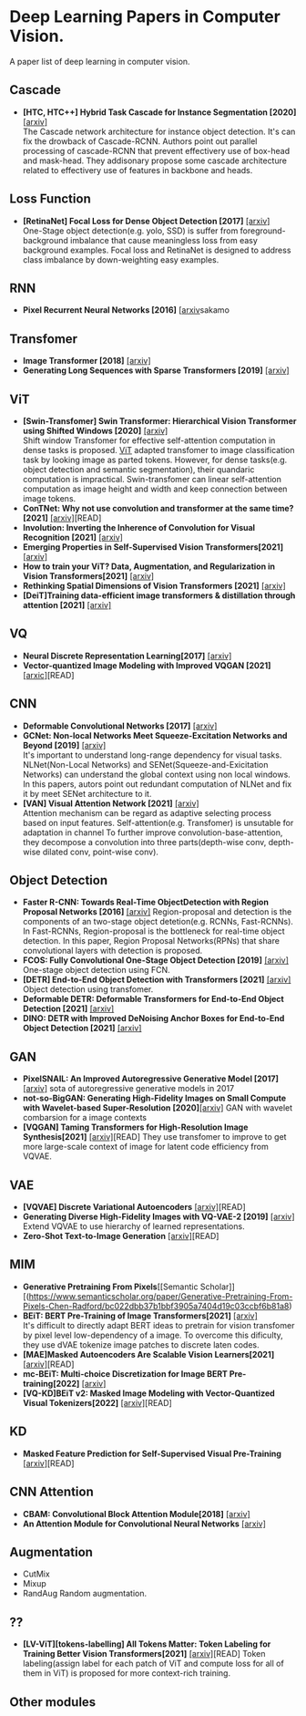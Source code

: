 # Deep Learning Papers in Computer Vision.
A paper list of deep learning in computer vision.

## Cascade
- **[HTC, HTC++] Hybrid Task Cascade for Instance Segmentation [2020]** [[arxiv]](https://arxiv.org/abs/1901.07518)<br>
The Cascade network architecture for instance object detection. It's can fix the drowback of Cascade-RCNN. 
Authors point out parallel processing of cascade-RCNN that prevent effectivery use of box-head and mask-head. They addisonary propose some cascade architecture related to effectivery use of features in backbone and heads.<br>  

## Loss Function
- **[RetinaNet] Focal Loss for Dense Object Detection [2017]** [[arxiv]](https://arxiv.org/abs/1708.02002)<br>
One-Stage object detection(e.g. yolo, SSD) is suffer from foreground-background imbalance that cause meaningless loss from  easy background examples. Focal loss and RetinaNet is designed to address class imbalance by down-weighting easy examples.<br>  

## RNN
- **Pixel Recurrent Neural Networks [2016]** [[arxiv](https://arxiv.org/abs/1601.06759)sakamo

## Transfomer
- **Image Transformer [2018]** [[arxiv]](https://arxiv.org/abs/1802.05751)
- **Generating Long Sequences with Sparse Transformers [2019]** [[arxiv]](https://arxiv.org/abs/1904.10509)

## ViT
- **[Swin-Transfomer] Swin Transformer: Hierarchical Vision Transformer using Shifted Windows [2020]** [[arxiv]](https://arxiv.org/abs/2103.14030)<br>
Shift window Transfomer for effective self-attention computation in dense tasks is proposed. [ViT](https://arxiv.org/abs/2010.11929) adapted transfomer to image classification task by looking image as parted tokens. However, for dense tasks(e.g. object detection and semantic segmentation), their quandaric computation is impractical. Swin-transfomer can linear self-attention computation as image height and width and keep connection between image tokens.<br>  
- **ConTNet: Why not use convolution and transformer at the same time? [2021]** [[arxiv]](https://arxiv.org/abs/2104.13497)[READ]
- **Involution: Inverting the Inherence of Convolution for Visual Recognition [2021]** [[arxiv]](https://arxiv.org/abs/2103.06255)
- **Emerging Properties in Self-Supervised Vision Transformers[2021]** [[arxiv]](https://arxiv.org/abs/2104.14294)
- **How to train your ViT? Data, Augmentation, and Regularization in Vision Transformers[2021]** [[arxiv]](https://arxiv.org/abs/2106.10270)
- **Rethinking Spatial Dimensions of Vision Transformers [2021]** [[arxiv]](https://arxiv.org/abs/2103.16302)
- **[DeiT]Training data-efficient image transformers & distillation through attention [2021]** [[arxiv]](https://arxiv.org/abs/2103.16302)

## VQ
- **Neural Discrete Representation Learning[2017]** [[arxiv]](https://arxiv.org/abs/1711.00937)
- **Vector-quantized Image Modeling with Improved VQGAN [2021]** [[arxic]](https://arxiv.org/abs/2110.04627)[READ]

## CNN
- **Deformable Convolutional Networks [2017]** [[arxiv]](https://arxiv.org/abs/1703.06211)<br>  
- **GCNet: Non-local Networks Meet Squeeze-Excitation Networks and Beyond [2019]** [[arxiv]](https://arxiv.org/abs/1904.11492)<br>
It's important to understand long-range dependency for visual tasks. NLNet(Non-Local Networks) and SENet(Squeeze-and-Exicitation Networks) can understand the global context using non local windows. In this papers, autors point out redundant computation of NLNet and fix it by meet SENet architecture to it.<br>  
- **[VAN] Visual Attention Network [2021]** [[arxiv]](https://arxiv.org/abs/2202.09741)<br>
Attention mechanism can be regard as adaptive selecting process based on input features. Self-attention(e.g. Transfomer) is unsutable for adaptation in channel To further improve convolution-base-attention, they decompose a convolution into three parts(depth-wise conv, depth-wise dilated conv, point-wise conv).<br>   

## Object Detection
- **Faster R-CNN: Towards Real-Time ObjectDetection with Region Proposal Networks [2016]** [[arxiv]](https://arxiv.org/abs/1506.01497)
Region-proposal and detection is the components of an two-stage object detetion(e.g. RCNNs, Fast-RCNNs). In Fast-RCNNs, Region-proposal is the bottleneck for real-time object detection. In this paper, Region Proposal Networks(RPNs) that share convolutional layers with detection is proposed.<br>  
- **FCOS: Fully Convolutional One-Stage Object Detection [2019]** [[arxiv]](https://arxiv.org/abs/1904.01355)
One-stage object detection using FCN.
- **[DETR] End-to-End Object Detection with Transformers [2021]** [[arxiv]](https://arxiv.org/abs/2005.12872)
Object detection using transfomer.
- **Deformable DETR: Deformable Transformers for End-to-End Object Detection [2021]** [[arxiv]](https://arxiv.org/abs/2010.04159)
- **DINO: DETR with Improved DeNoising Anchor Boxes for End-to-End Object Detection [2021]** [[arxiv]](https://arxiv.org/abs/2203.03605v2)

## GAN
- **PixelSNAIL: An Improved Autoregressive Generative Model [2017]** [[arxiv]](https://arxiv.org/abs/1712.09763)
sota of autoregressive generative models in 2017
- **not-so-BigGAN: Generating High-Fidelity Images on Small Compute with Wavelet-based Super-Resolution [2020]**[[arxiv]](https://arxiv.org/abs/2009.04433)
GAN with wavelet combarsion for a image contexts
- **[VQGAN] Taming Transformers for High-Resolution Image Synthesis[2021]** [[arxiv]](https://arxiv.org/abs/2012.09841v1)[READ]
They use transfomer to improve to get more large-scale context of image for latent code efficiency from VQVAE.

## VAE
- **[VQVAE] Discrete Variational Autoencoders** [[arxiv]](https://arxiv.org/abs/1609.02200)[READ]
- **Generating Diverse High-Fidelity Images with VQ-VAE-2 [2019]** [[arxiv]](https://arxiv.org/abs/1906.00446)
Extend VQVAE to use hierarchy of learned representations.
- **Zero-Shot Text-to-Image Generation** [[arxiv]](https://arxiv.org/abs/2102.12092)[READ]

## MIM
- **Generative Pretraining From Pixels**[[Semantic Scholar]][(https://www.semanticscholar.org/paper/Generative-Pretraining-From-Pixels-Chen-Radford/bc022dbb37b1bbf3905a7404d19c03ccbf6b81a8)
- **BEiT: BERT Pre-Training of Image Transformers[2021]** [[arxiv]](https://arxiv.org/abs/2106.08254)<br>
It's difficult to directly adapt BERT ideas to pretrain for vision transfomer by pixel level low-dependency of a image. To overcome this dificulty, they use dVAE tokenize image patches to discrete laten codes. 
- **[MAE]Masked Autoencoders Are Scalable Vision Learners[2021]** [[arxiv]](https://arxiv.org/abs/2111.06377)[READ]
- **mc-BEiT: Multi-choice Discretization for Image BERT Pre-training[2022]** [[arxiv]](https://arxiv.org/abs/2203.15371) 
- **[VQ-KD]BEiT v2: Masked Image Modeling with Vector-Quantized Visual Tokenizers[2022]** [[arxiv]](https://arxiv.org/abs/2208.06366)[READ]

## KD
- **Masked Feature Prediction for Self-Supervised Visual Pre-Training** [[arxiv]](https://arxiv.org/abs/2112.09133)[READ]

## CNN Attention 
- **CBAM: Convolutional Block Attention Module[2018]** [[arxiv]](https://arxiv.org/abs/1807.06521)
- **An Attention Module for Convolutional Neural Networks** [[arxiv]](https://arxiv.org/abs/2108.08205)<br>

## Augmentation
- CutMix
- Mixup
- RandAug
Random augmentation.

## ??
- **[LV-ViT][tokens-labelling] All Tokens Matter: Token Labeling for Training Better Vision Transformers[2021]** [[arxiv]](https://arxiv.org/abs/2104.10858)[READ]
Token labeling(assign label for each patch of ViT and compute loss for all of them in ViT) is proposed for more context-rich training. 
## Other modules
